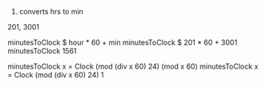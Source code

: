 1. converts hrs to min

201,  3001

minutesToClock $ hour * 60 + min
minutesToClock $ 201 * 60 + 3001
minutesToClock 1561

minutesToClock x = Clock (mod (div x 60) 24) (mod x 60)
minutesToClock x = Clock (mod (div x 60) 24)     1




